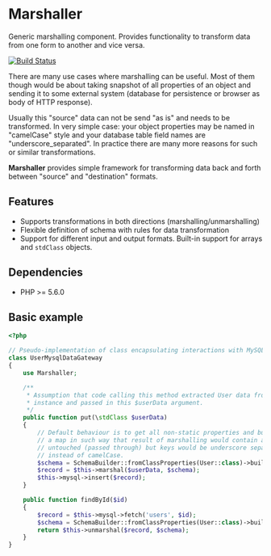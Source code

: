 # Marshaller

Generic marshalling component. Provides functionality to transform data from one form to another and vice versa.

[![Build Status](https://travis-ci.org/sparkcentral/marshaller.svg)](https://travis-ci.org/sparkcentral/marshaller)

There are many use cases where marshalling can be useful. Most of them though would be about taking snapshot of all properties of an object and sending it to some external system (database for persistence or browser as body of HTTP response).

Usually this "source" data can not be send "as is" and needs to be transformed. In very simple case: your object properties may be named in "camelCase" style and your database table field names are "underscore_separated". In practice there are many more reasons for such or similar transformations.

**Marshaller** provides simple framework for transforming data back and forth between "source" and "destination" formats.

## Features

* Supports transformations in both directions (marshalling/unmarshalling)
* Flexible definition of schema with rules for data transformation
* Support for different input and output formats. Built-in support for arrays and `stdClass` objects.

## Dependencies

* PHP >= 5.6.0

## Basic example

```php
<?php

// Pseudo-implementation of class encapsulating interactions with MySQL.
class UserMysqlDataGateway
{
    use Marshaller;

    /**
     * Assumption that code calling this method extracted User data from entity
     * instance and passed in this $userData argument.
     */
    public function put(\stdClass $userData)
    {
        // Default behaviour is to get all non-static properties and build
        // a map in such way that result of marshalling would contain all data
        // untouched (passed through) but keys would be underscore separated
        // instead of camelCase.
        $schema = SchemaBuilder::fromClassProperties(User::class)->build();
        $record = $this->marshal($userData, $schema);
        $this->mysql->insert($record);
    }

    public function findById($id)
    {
        $record = $this->mysql->fetch('users', $id);
        $schema = SchemaBuilder::fromClassProperties(User::class)->build();
        return $this->unmarshal($record, $schema);
    }
}
```
